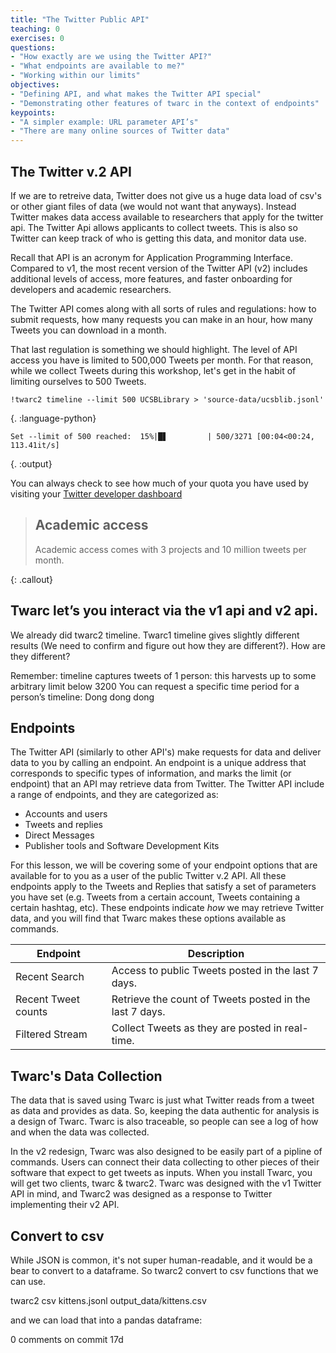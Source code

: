 ```yaml
---
title: "The Twitter Public API"
teaching: 0
exercises: 0
questions:
- "How exactly are we using the Twitter API?"
- "What endpoints are available to me?"
- "Working within our limits"
objectives:
- "Defining API, and what makes the Twitter API special"
- "Demonstrating other features of twarc in the context of endpoints"
keypoints:
- "A simpler example: URL parameter API’s"
- "There are many online sources of Twitter data"
---
```


## The Twitter v.2 API

If we are to retreive data, Twitter does not give us a huge data load of csv's or other giant files of data (we would not want that anyways). Instead Twitter makes data access available to researchers that apply for the twitter api. The Twitter Api allows applicants to collect tweets. This is also so Twitter can keep track of who is getting this data, and monitor data use.

Recall that API is an acronym for Application Programming Interface. Compared to v1, the most recent version of the Twitter API (v2) includes additional levels of access, more features, and faster onboarding for developers and academic researchers.

The Twitter API comes along with all sorts of rules and regulations: how to submit requests,
how many requests you can make in an hour, how many Tweets you can download in a month.

That last regulation is something we should highlight. The level of API access you have is limited
to 500,000 Tweets per month. For that reason, while we collect Tweets during this
workshop, let's get in the habit of limiting ourselves to 500 Tweets.

~~~
!twarc2 timeline --limit 500 UCSBLibrary > 'source-data/ucsblib.jsonl'
~~~
{. :language-python}

~~~
Set --limit of 500 reached:  15%|█▋         | 500/3271 [00:04<00:24, 113.41it/s]
~~~
{. :output}

You can always check to see how much of your quota you have used by visiting your [Twitter developer dashboard](https://developer.twitter.com/en/portal/dashboard)

> ## Academic access
> Academic access comes with 3 projects and 10 million tweets per month.
>
{: .callout}

## Twarc let’s you interact via the v1 api and v2 api.
We already did twarc2 timeline. Twarc1 timeline gives slightly different results (We need to confirm and figure out how they are different?). How are they different?

Remember: timeline captures tweets of 1 person: this harvests up to some arbitrary limit below 3200
You can request a specific time period for a person’s timeline:
Dong dong dong

## Endpoints

The Twitter API (similarly to other API's) make requests for data and deliver data to you by calling an endpoint. An endpoint is a unique address that corresponds to specific types of information, and marks the limit (or endpoint) that an API may retrieve data from Twitter. The Twitter API include a range of endpoints, and they are categorized as:

* Accounts and users
* Tweets and replies
* Direct Messages
* Publisher tools and Software Development Kits

For this lesson, we will be covering some of your endpoint options that are available for to you as a user of the public Twitter v.2 API.  All these endpoints apply to the Tweets and Replies that satisfy a set of parameters you have set (e.g. Tweets from a certain account, Tweets containing a certain hashtag, etc). These endpoints indicate  *how* we may retrieve Twitter data, and you will find that Twarc makes these options available as commands.

| Endpoint            | Description |
|---------------------|-------------|
| Recent Search       | Access to public Tweets posted in the last 7 days. |
| Recent Tweet counts | Retrieve the count of Tweets posted in the last 7 days. |
| Filtered Stream     | Collect Tweets as they are posted in real-time. |

## Twarc's Data Collection

The data that is saved using Twarc is just what Twitter reads from a tweet as data and provides as data. So, keeping the data authentic for analysis is a design of Twarc. Twarc is also traceable, so people can see a log of how and when the data was collected.

In the v2 redesign, Twarc was also designed to be easily part of a pipline of commands. Users can connect their data collecting to other pieces of their software that expect to get tweets as inputs. When you install Twarc, you will get two clients, twarc & twarc2. Twarc was designed with the v1 Twitter API in mind, and Twarc2 was designed as a response to Twitter implementing their v2 API.











































## Convert to csv
While JSON is common, it's not super human-readable, and it would be a bear to convert to a
dataframe. So twarc2 convert to csv functions that we can use.

twarc2 csv kittens.jsonl output_data/kittens.csv

and we can load that into a pandas dataframe:

0 comments on commit 17d

